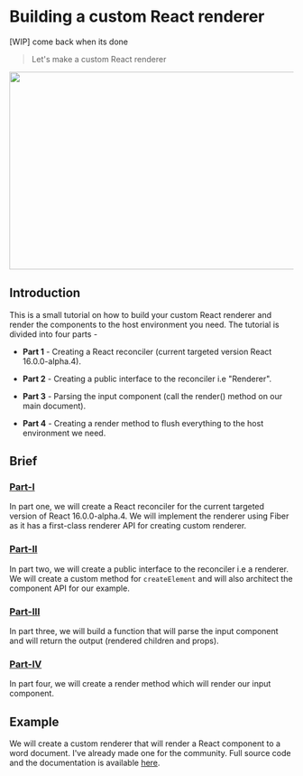 # Building a custom React renderer

[WIP] come back when its done

> Let's make a custom React renderer

<p align="center">
  <img src="https://cdn.filestackcontent.com/5KdzhvGRG61WMQhBa1Ql" width="630" height="350">
</p>

## Introduction

This is a small tutorial on how to build your custom React renderer and render the components to the host environment you need. The tutorial is divided into four parts - 

* **Part 1** - Creating a React reconciler (current targeted version React 16.0.0-alpha.4).

* **Part 2** - Creating a public interface to the reconciler i.e "Renderer".

* **Part 3** - Parsing the input component (call the render() method on our main document).

* **Part 4** - Creating a render method to flush everything to the host environment we need.

## Brief

### [Part-I](./part-one.md)

In part one, we will create a React reconciler for the current targeted version of React 16.0.0-alpha.4. We will implement the renderer using Fiber as it has a first-class renderer API for creating custom renderer.

### [Part-II](./part-two.md)

In part two, we will create a public interface to the reconciler i.e a renderer. We will create a custom method for `createElement` and will also architect the component API for our example. 

### [Part-III](./part-three.md)

In part three, we will build a function that will parse the input component and will return the output (rendered children and props).

### [Part-IV](./part-four.md)

In part four, we will create a render method which will render our input component.


## Example

We will create a custom renderer that will render a React component to a word document. I've already made one for the community. Full source code and the documentation is available [here](https://github.com/nitin42/redocx).

